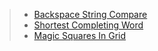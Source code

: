 > - [Backspace String Compare](https://leetcode.com/problems/backspace-string-compare/description/)
> - [Shortest Completing Word](https://leetcode.com/problems/shortest-completing-word/description/)
> - [Magic Squares In Grid](https://leetcode.com/problems/magic-squares-in-grid/description/)
